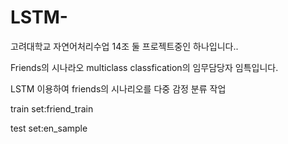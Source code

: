 # LSTM-
고려대학교 자연어처리수업 14조 둘 프로젝트중인 하나입니다.. 

Friends의 시나라오 multiclass classfication의 임무담당자 임특입니다.

LSTM 이용하여 friends의 시나리오를 다중 감정 분류 작업 

train set:friend_train

test set:en_sample
